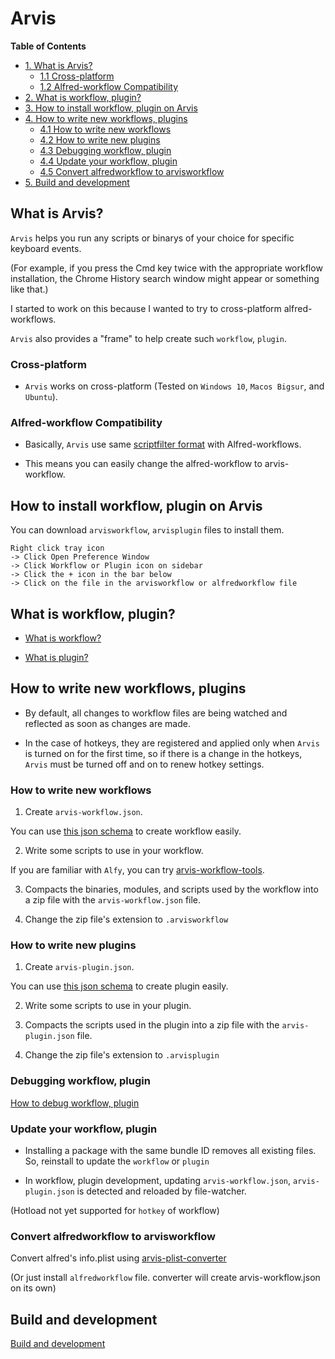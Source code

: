# Arvis

**Table of Contents**

- [1. What is Arvis?](#what-is-arvis)
    - [1.1 Cross-platform](#cross-platform)
    - [1.2 Alfred-workflow Compatibility](#alfred-workflow-compatibility)
- [2. What is workflow, plugin?](#what-is-workflow-plugins)
- [3. How to install workflow, plugin on Arvis](#how-to-install-workflow-plugin-on-arvis)
- [4. How to write new workflows, plugins](#how-to-write-new-workflows-plugins)
    - [4.1 How to write new workflows](#how-to-write-new-workflows)
    - [4.2 How to write new plugins](#how-to-write-new-plugins)
    - [4.3 Debugging workflow, plugin](#debugging-workflow-plugin)
    - [4.4 Update your workflow, plugin](#update-your-workflow-plugin)
    - [4.5 Convert alfredworkflow to arvisworkflow](#convert-alfredworkflow-to-arvisworkflow)
- [5. Build and development](#build-and-development)

## What is Arvis?

`Arvis` helps you run any scripts or binarys of your choice for specific keyboard events.

(For example, if you press the Cmd key twice with the appropriate workflow installation, the Chrome History search window might appear or something like that.)

I started to work on this because I wanted to try to cross-platform alfred-workflows.

`Arvis` also provides a "frame" to help create such `workflow`, `plugin`.

### Cross-platform

* `Arvis` works on cross-platform (Tested on `Windows 10`, `Macos Bigsur`, and `Ubuntu`).

### Alfred-workflow Compatibility

* Basically, `Arvis` use same [scriptfilter format](https://www.alfredapp.com/help/workflows/inputs/script-filter/) with Alfred-workflows.

* This means you can easily change the alfred-workflow to arvis-workflow.


## How to install workflow, plugin on Arvis

You can download `arvisworkflow`, `arvisplugin` files to install them.

```
Right click tray icon
-> Click Open Preference Window
-> Click Workflow or Plugin icon on sidebar
-> Click the + icon in the bar below
-> Click on the file in the arvisworkflow or alfredworkflow file
```

## What is workflow, plugin?

* [What is workflow?](./documents/workflow-intro.md)

* [What is plugin?](./documents/plugin-intro.md)

## How to write new workflows, plugins

* By default, all changes to workflow files are being watched and reflected as soon as changes are made.

* In the case of hotkeys, they are registered and applied only when `Arvis` is turned on for the first time, so if there is a change in the hotkeys, `Arvis` must be turned off and on to renew hotkey settings.

### How to write new workflows

1. Create `arvis-workflow.json`.

You can use [this json schema](https://github.com/jopemachine/arvis-core/blob/master/workflow-schema.json) to create workflow easily.

2. Write some scripts to use in your workflow.

If you are familiar with `Alfy`, you can try [arvis-workflow-tools](https://github.com/jopemachine/arvis-workflow-tools).

3. Compacts the binaries, modules, and scripts used by the workflow into a zip file with the `arvis-workflow.json` file.

4. Change the zip file's extension to `.arvisworkflow`

### How to write new plugins

1. Create `arvis-plugin.json`.

You can use [this json schema](https://github.com/jopemachine/arvis-core/blob/master/plugin-schema.json) to create plugin easily.

2. Write some scripts to use in your plugin.

3. Compacts the scripts used in the plugin into a zip file with the `arvis-plugin.json` file.

4. Change the zip file's extension to `.arvisplugin`


### Debugging workflow, plugin

[How to debug workflow, plugin](./documents/debugging-description.md)

### Update your workflow, plugin

* Installing a package with the same bundle ID removes all existing files. So, reinstall to update the `workflow` or `plugin`

* In workflow, plugin development, updating `arvis-workflow.json`, `arvis-plugin.json` is detected and reloaded by file-watcher.

(Hotload not yet supported for `hotkey` of workflow)

### Convert alfredworkflow to arvisworkflow

Convert alfred's info.plist using [arvis-plist-converter](https://github.com/jopemachine/arvis-plist-converter) 

(Or just install `alfredworkflow` file. converter will create arvis-workflow.json on its own)

## Build and development

[Build and development](./documents/develop-arvis.md)